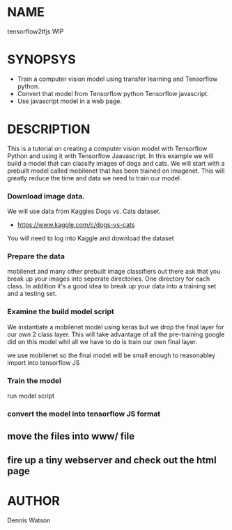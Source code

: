 
# NAME

tensorflow2tfjs  WIP

# SYNOPSYS

 * Train a computer vision model using transfer learning and Tensorflow python.
 * Convert that model from Tensorflow python Tensorflow javascript.
 * Use javascript model in a web page.

# DESCRIPTION

This is a tutorial on creating a computer vision model with Tensorflow Python and using it with Tensorflow Jaavascript.  In this example we will build a model that can classify images of dogs and cats.  We will start with a prebuilt model called mobilenet that has been trained on imagenet.  This will greatly reduce the time and data we need to train our model.

### Download image data.

We will use data from Kaggles Dogs vs. Cats dataset.

 * https://www.kaggle.com/c/dogs-vs-cats

You will need to log into Kaggle and download the dataset

### Prepare the data

mobilenet and many other prebuilt image classifiers out there ask that you break up your images into seperate directories.  One directory for each class.  In addition it's a good idea to break up your data into a training set and a testing set.

### Examine the build model script

We instantiate a mobilenet model using keras but we drop the final layer for our own 2 class layer.  This will take advantage of all the pre-training google did on this model whil all we have to do is train our own final layer.

we use mobilenet so the final model will be small enough to reasonabley import into tensorflow JS

### Train the model

run model script

### convert the model into tensorflow JS format

## move the files into www/ file

## fire up a tiny webserver and check out the html page

# AUTHOR

Dennis Watson
